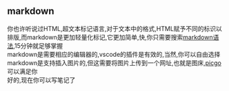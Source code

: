 ## markdown

你也许听说过HTML,超文本标记语言,对于文本中的格式,HTML赋予不同的标识以排版,而markdown是更加轻量化标记,它更加简单,快,你只需要搜索[markdown语法](https://markdown.com.cn/basic-syntax/),15分钟就足够掌握  
markdown是需要相应的编辑器的,vscode的插件是有效的,当然,你可以自由选择   
markdown是支持插入图片的,但这需要将图片上传到一个网址,也就是图床,[picgo](https://www.bilibili.com/video/BV1Cs4y1C7yF/)可以满足你  
好的,现在你可以写笔记了
